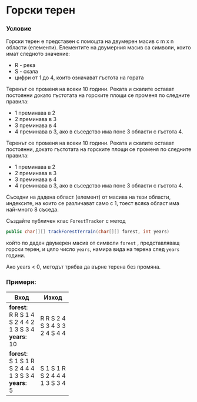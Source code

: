 # Горски терен

### Условие

Горски терен е представен с помощта на двумерен масив с m x n области (елементи).
Елементите на двумерния масив са символи, които имат следното значение:
 - R - река
 - S - скала
 - цифри от 1 до 4, които означават гъстота на гората
 
Теренът се променя на всеки 10 години. Реката и скалите остават постоянни докато гъстотата на горските площи се променя по следните правила:
 - 1 преминава в 2
 - 2 преминава в 3
 - 3 преминава в 4
 -  4 преминава в 3, ако в съседство има поне 3 области с гъстота 4.

Теренът се променя на всеки 10 години. Реката и скалите остават постоянни, докато гъстотата на горските площи се променя по следните правила:
 - 1 преминава в 2
 - 2 преминава в 3
 - 3 преминава в 4
 - 4 преминава в 3, ако в съседство има поне 3 области с гъстота 4.


Съседни на дадена област (елемент) от масива на тези области, индексите, на които се различават само с 1, тоест всяка област има най-много 8 съседа.

Създайте публичен клас `ForestTracker` с метод

```java
public char[][] trackForestTerrain(char[][] forest, int years)
```
който по даден двумерен масив от символи `forest` , представляващ горски терен, и цяло число `years`, намира вида на терена след `years` години.

Aко years < 0, методът трябва да върне терена без промяна.

### Примери:

| Вход | Изход |
|--    |  --   |
| **forest**: <br> R R S 1 4 <br> S 2 4 4 2 <br> 1 3 S 3 4 <br> **years**: <br>10 |R R S 2 4 <br> S 3 4 3 3 <br>2 4 S 4 4|
**forest**: <br> S 1 S 1 R <br> S 2 4 4 4 <br> 1 3 S 3 4 <br> **years**: <br>5 |<br> S 1 S 1 R <br> S 2 4 4 4 <br> 1 3 S 3 4 
